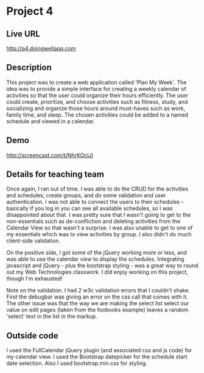 # Project 4

## Live URL
<http://p4.doingwellapp.com>

## Description
This project was to create a web application called 'Plan My Week'. The idea was to provide a simple interface for creating a weekly calendar of activities so that the user could organize their hours efficiently.  The user could create, prioritize, and choose activities such as fitness, study, and socializing and organize those hours around must-haves such as work, family time, and sleep.  The chosen activities could be added to a named schedule and viewed in a calendar.

## Demo
http://screencast.com/t/NhrKOclJI

## Details for teaching team
Once again, I ran out of time.  I was able to do the CRUD for the activities and schedules, create groups, and do some validation and user authentication.  I was not able to connect the users to their schedules - basically if you log in you can see all available schedules, so I was disappointed about that.  I was pretty sure that I wasn't going to get to the non-essentials such as de-confliction and deleting activities from the Calendar View so that wasn't a surprise.  I was also unable to get to one of my essentials which was to view activities by group.  I also didn't do much client-side validation.

On the positive side, I got some of the jQuery working more or less, and was able to use the calendar view to display the schedules.  Integrating javascript and jQuery - plus the bootstrap styling - was a great way to round out my Web Technologies classwork.  I did enjoy working on this project, though I'm exhausted!

Note on the validation.  I had 2 w3c validation errors that I couldn't shake.  First the debugbar was giving an error on the css call that comes with it.  The other issue was that the way we are making the select list select our value on edit pages (taken from the foobooks example) leaves a random 'select' text in the list in the markup.  

## Outside code
I used the FullCalendar jQuery plugin (and associated css and js code) for my calendar view.  I used the Bootstrap datepicker for the schedule start date selection.  Also I used bootstrap.min.css for styling.
